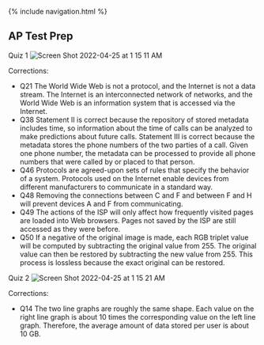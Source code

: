 {% include navigation.html %}

## AP Test Prep

Quiz 1
![Screen Shot 2022-04-25 at 1 15 11 AM](https://user-images.githubusercontent.com/89223922/165048315-6f513379-9544-401a-b3ae-7d9278e5d22c.png)

Corrections:
- Q21 The World Wide Web is not a protocol, and the Internet is not a data stream. The Internet is an interconnected network of networks, and the World Wide Web is an information system that is accessed via the Internet.
- Q38 Statement II is correct because the repository of stored metadata includes time, so information about the time of calls can be analyzed to make predictions about future calls. Statement III is correct because the metadata stores the phone numbers of the two parties of a call. Given one phone number, the metadata can be processed to provide all phone numbers that were called by or placed to that person.
- Q46 Protocols are agreed-upon sets of rules that specify the behavior of a system. Protocols used on the Internet enable devices from different manufacturers to communicate in a standard way.
- Q48 Removing the connections between C and F and between F and H will prevent devices A and F from communicating.
- Q49 The actions of the ISP will only affect how frequently visited pages are loaded into Web browsers. Pages not saved by the ISP are still accessed as they were before.
- Q50 If a negative of the original image is made, each RGB triplet value will be computed by subtracting the original value from 255. The original value can then be restored by subtracting the new value from 255. This process is lossless because the exact original can be restored.

Quiz 2
![Screen Shot 2022-04-25 at 1 15 21 AM](https://user-images.githubusercontent.com/89223922/165048348-2dc45dad-ed7b-4584-86c3-d65118beec78.png)

Corrections:
- Q14 The two line graphs are roughly the same shape. Each value on the right line graph is about 10 times the corresponding value on the left line graph. Therefore, the average amount of data stored per user is about 10 GB.
